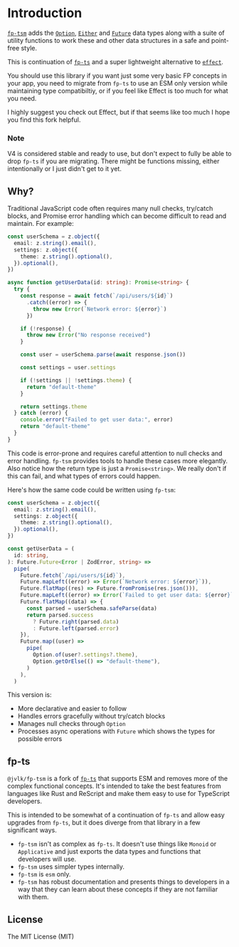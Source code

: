 # Introduction

[`fp-tsm`](https://fp-tsm.jvlk.dev/) adds the [`Option`](data-types/option),
[`Either`](data-types/either) and [`Future`](/data-types/future) data types
along with a suite of utility functions to work these and other data structures
in a safe and point-free style.

This is continuation of [`fp-ts`](https://gcanti.github.io/fp-ts/) and a super
lightweight alternative to [`effect`](https://gcanti.github.io/fp-ts/).

You should use this library if you want just some very basic FP concepts in your
app, you need to migrate from `fp-ts` to use an ESM only version while
maintaining type compatibiltiy, or if you feel like Effect is too much for what
you need.

I highly suggest you check out Effect, but if that seems like too much I hope
you find this fork helpful.

### Note

V4 is considered stable and ready to use, but don't expect to fully be able to
drop `fp-ts` if you are migrating. There might be functions missing, either
intentionally or I just didn't get to it yet.

## Why?

Traditional JavaScript code often requires many null checks, try/catch blocks,
and Promise error handling which can become difficult to read and maintain. For
example:

```typescript
const userSchema = z.object({
  email: z.string().email(),
  settings: z.object({
    theme: z.string().optional(),
  }).optional(),
})

async function getUserData(id: string): Promise<string> {
  try {
    const response = await fetch(`/api/users/${id}`)
      .catch((error) => {
        throw new Error(`Network error: ${error}`)
      })

    if (!response) {
      throw new Error("No response received")
    }

    const user = userSchema.parse(await response.json())

    const settings = user.settings

    if (!settings || !settings.theme) {
      return "default-theme"
    }

    return settings.theme
  } catch (error) {
    console.error("Failed to get user data:", error)
    return "default-theme"
  }
}
```

This code is error-prone and requires careful attention to null checks and error
handling. `fp-tsm` provides tools to handle these cases more elegantly. Also
notice how the return type is just a `Promise<string>`. We really don't if this
can fail, and what types of errors could happen.

Here's how the same code could be written using `fp-tsm`:

```typescript
const userSchema = z.object({
  email: z.string().email(),
  settings: z.object({
    theme: z.string().optional(),
  }).optional(),
})

const getUserData = (
  id: string,
): Future.Future<Error | ZodError, string> =>
  pipe(
    Future.fetch(`/api/users/${id}`),
    Future.mapLeft((error) => Error(`Network error: ${error}`)),
    Future.flatMap((res) => Future.fromPromise(res.json())),
    Future.mapLeft((error) => Error(`Failed to get user data: ${error}`)),
    Future.flatMap((data) => {
      const parsed = userSchema.safeParse(data)
      return parsed.success
        ? Future.right(parsed.data)
        : Future.left(parsed.error)
    }),
    Future.map((user) =>
      pipe(
        Option.of(user?.settings?.theme),
        Option.getOrElse(() => "default-theme"),
      )
    ),
  )
```

This version is:

- More declarative and easier to follow
- Handles errors gracefully without try/catch blocks
- Manages null checks through `Option`
- Processes async operations with `Future` which shows the types for possible
  errors

## fp-ts

`@jvlk/fp-tsm` is a fork of [`fp-ts`](https://gcanti.github.io/fp-ts/) that
supports ESM and removes more of the complex functional concepts. It's intended
to take the best features from languages like Rust and ReScript and make them
easy to use for TypeScript developers.

This is intended to be somewhat of a continuation of `fp-ts` and allow easy
upgrades from `fp-ts`, but it does diverge from that library in a few
significant ways.

- `fp-tsm` isn't as complex as `fp-ts`. It doesn't use things like `Monoid` or
  `Applicative` and just exports the data types and functions that developers
  will use.
- `fp-tsm` uses simpler types internally.
- `fp-tsm` is `esm` only.
- `fp-tsm` has robust documentation and presents things to developers in a way
  that they can learn about these concepts if they are not familiar with them.

## License

The MIT License (MIT)
